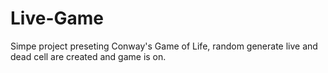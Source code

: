 # Live-Game
Simpe project preseting Conway's Game of Life, random generate live and dead cell are created and game is on.
